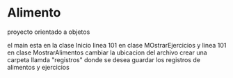 # Alimento
proyecto orientado a objetos

el main esta en la clase Inicio
linea 101 en clase MOstrarEjercicios y linea 101 en clase MostrarAlimentos cambiar la ubicacion del archivo
crear una carpeta llamda "registros" donde se desea guardar los registros de alimentos y ejercicios
